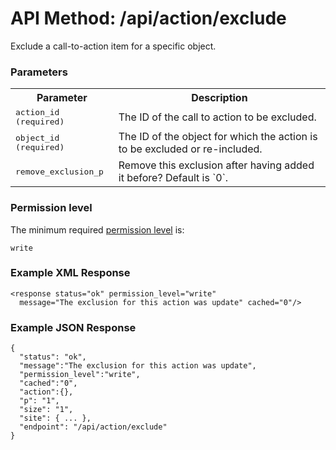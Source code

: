 # API Method: /api/action/exclude

Exclude a call-to-action item for a specific object.

### Parameters


<table class="pretty">
  <tr><th>Parameter</th><th>Description</th></tr>
  <tr>
    <td>
      <tt>action_id (required)</tt>
    </td>
    <td>
      The ID of the call to action to be excluded.
    </td>
  </tr>

  <tr>
    <td>
      <tt>object_id (required)</tt>
    </td>
    <td>
      The ID of the object for which the action is to be excluded or re-included.
    </td>
  </tr>

  <tr>
    <td>
      <tt>remove_exclusion_p</tt>
    </td>
    <td>
      Remove this exclusion after having added it before? Default is `0`.
    </td>
  </tr>
</table>    

### Permission level 

The minimum required [permission level](index#permission-level) is:

    write


### Example XML Response

    <response status="ok" permission_level="write" 
      message="The exclusion for this action was update" cached="0"/>

    
### Example JSON Response

    {
      "status": "ok", 
      "message":"The exclusion for this action was update",
      "permission_level":"write",
      "cached":"0",
      "action":{},
      "p": "1",
      "size": "1",
      "site": { ... },
      "endpoint": "/api/action/exclude"
    }


